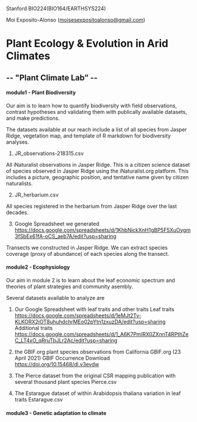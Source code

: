 Stanford BIO224(BIO164/EARTHSYS224)

Moi Exposito-Alonso (moisesexpositoalonso@gmail.com)

# Plant Ecology & Evolution in Arid Climates 
-- "Plant Climate Lab” -- 
------

#### module1 - Plant Biodiversity

Our aim is to learn how to quantify biodiversity with field observations, contrast
hypotheses and validating them with publically available datasets, and make predictions.

The datasets available at our reach include a list of all species from Jasper Ridge, vegetation map, and template of R markdown for biodiversity analyses. 

1) JR_observations-218315.csv

All iNaturalist observations in Jasper Ridge. This is a citizen science dataset of species observed in Jasper Ridge using the iNaturalist.org platform.  This includes a picture, geographic position, and tentative name given by citizen naturalists.

2) JR_herbarium.csv

All species registered in the herbarium from Jasper Ridge over the last decades.

3) Google Spreadsheet we generated
https://docs.google.com/spreadsheets/d/1KhbNickXnH1gBP5F5XuOygm3fSbEx61fA-oCS_aeb7A/edit?usp=sharing

Transects we constructed in Jasper Ridge. We can extract species coverage (proxy of abundance) of each species along the transect.

#### module2 - Ecophysiology

Our aim in module 2 is to learn about the leaf economic spectrum and theories of plant strategies and community asembly.

Several datasets available to analyze are

1) Our Google Spreadsheet with leaf traits and other traits
Leaf traits
https://docs.google.com/spreadsheets/d/1eMJt2Tv-KLKORX2jOT8uhuhdchrMEo02pYtn1zxuzDA/edit?usp=sharing
Additional traits
https://docs.google.com/spreadsheets/d/1_A6K7PmIRX0ZXnnT4RPthZeC_LT4xO_qRruTbJLr2Ac/edit?usp=sharing

2) the GBIF.org plant species observations from California
GBIF.org (23 April 2021) GBIF Occurrence Download  https://doi.org/10.15468/dl.v3evdw

3) The Pierce dataset from the original CSR mapping publication with several thousand plant species
Pierce.csv

4) The Estarague dataset of within Arabidopsis thaliana variation in leaf traits
Estarague.csv


#### module3 - Genetic adaptation to climate




